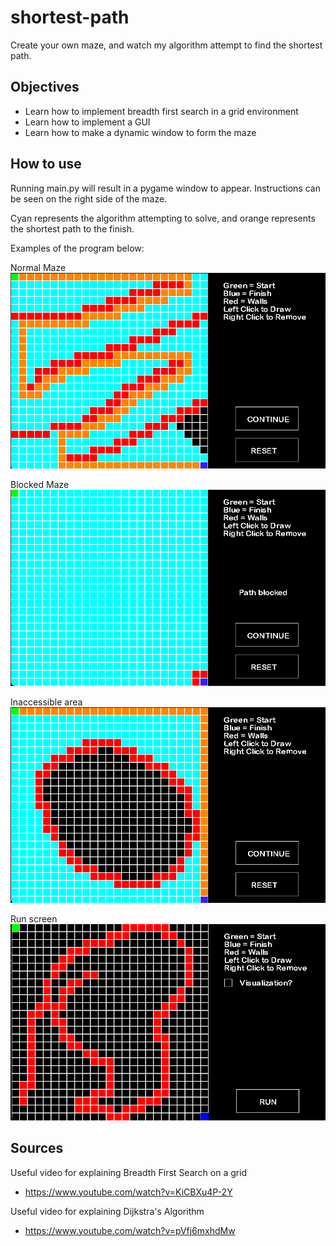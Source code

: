 # shortest-path
Create your own maze, and watch my algorithm attempt to find the shortest path. 

## Objectives
- Learn how to implement breadth first search in a grid environment
- Learn how to implement a GUI
- Learn how to make a dynamic window to form the maze

## How to use
Running main.py will result in a pygame window to appear. Instructions can be seen on the right side of the maze. 

Cyan represents the algorithm attempting to solve, and orange represents the shortest path to the finish. 

Examples of the program below:

Normal Maze
![Alt text](/images/Screen%20Shot%202023-01-07%20at%209.09.00%20PM.png)

Blocked Maze
![Alt text](/images/Screen%20Shot%202023-01-07%20at%209.09.22%20PM.png)

Inaccessible area
![Alt text](/images/Screen%20Shot%202023-01-07%20at%209.09.45%20PM.png)

Run screen
![Alt text](/images/Screen%20Shot%202023-01-07%20at%209.12.59%20PM.png )

## Sources
Useful video for explaining Breadth First Search on a grid
- https://www.youtube.com/watch?v=KiCBXu4P-2Y

Useful video for explaining Dijkstra's Algorithm
- https://www.youtube.com/watch?v=pVfj6mxhdMw
